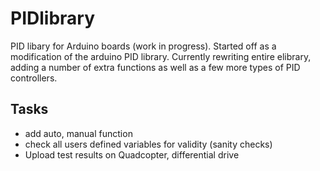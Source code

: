 # PIDlibrary
PID libary for Arduino boards (work in progress). Started off as a modification of the arduino PID library. Currently rewriting entire elibrary, adding a number of extra functions as well as a few more types of PID controllers.

## Tasks ##

* add auto, manual function
* check all users defined variables for validity (sanity checks)
* Upload test results on Quadcopter, differential drive
